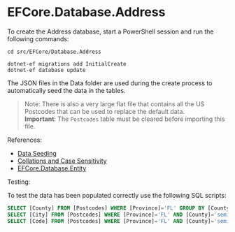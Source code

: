 # EFCore.Database.Address

To create the Address database, start a PowerShell session and run the following commands:

~~~shell
cd src/EFCore/Database.Address

dotnet-ef migrations add InitialCreate
dotnet-ef database update
~~~
The JSON files in the Data folder are used during the create process to automatically seed the data in the tables.

> Note: There is also a very large flat file that contains all the US Postcodes that can be used to replace the default data.\
> **Important**: The `Postcodes` table must be cleared before importing this file.

References:
- [Data Seeding](https://learn.microsoft.com/en-us/ef/core/modeling/data-seeding)
- [Collations and Case Sensitivity](https://learn.microsoft.com/en-us/ef/core/miscellaneous/collations-and-case-sensitivity)
- [EFCore.Database.Entity](../Database.Entity/README.md)

Testing:

To test the data has been populated correctly use the following SQL scripts:
```sql
SELECT [County] FROM [Postcodes] WHERE [Province]='FL' GROUP BY [County] ORDER BY [County]
SELECT [City] FROM [Postcodes] WHERE [Province]='FL' AND [County]='seminole' GROUP BY [City] ORDER BY [City]
SELECT [Code] FROM [Postcodes] WHERE [Province]='FL' AND [County]='seminole' AND [City]='lake mary' ORDER BY [Code]
```